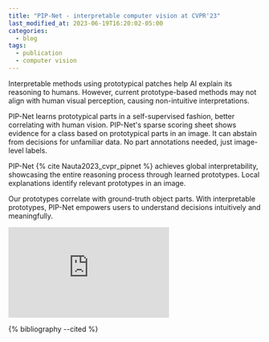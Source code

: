 ```yaml
---
title: "PIP-Net - interpretable computer vision at CVPR'23"
last_modified_at: 2023-06-19T16:20:02-05:00
categories:
  - blog
tags:
  - publication
  - computer vision
---
```


Interpretable methods using prototypical patches help AI explain its reasoning to humans. However, current prototype-based methods may not align with human visual perception, causing non-intuitive interpretations.

PIP-Net learns prototypical parts in a self-supervised fashion, better correlating with human vision. PIP-Net's sparse scoring sheet shows evidence for a class based on prototypical parts in an image. It can abstain from decisions for unfamiliar data. No part annotations needed, just image-level labels.

PIP-Net {% cite Nauta2023_cvpr_pipnet %} achieves global interpretability, showcasing the entire reasoning process through learned prototypes. Local explanations identify relevant prototypes in an image.

Our prototypes correlate with ground-truth object parts. With interpretable prototypes, PIP-Net empowers users to understand decisions intuitively and meaningfully.

<iframe width="320"
        height="180"
        src="https://www.youtube.com/embed/GfQQFQ62SLU"
        frameborder="0"
        allow="autoplay; encrypted-media"
        allowfullscreen></iframe>


{% bibliography --cited  %}

